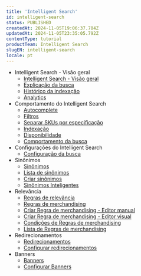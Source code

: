 ```yaml
---
title: 'Intelligent Search'
id: intelligent-search
status: PUBLISHED
createdAt: 2024-11-05T19:06:37.704Z
updatedAt: 2024-11-05T23:35:05.792Z
contentType: tutorial
productTeam: Intelligent Search
slugEN: intelligent-search
locale: pt
---
```


- Intelligent Search - Visão geral
    - [Intelligent Search - Visão geral](/pt/docs/tutorials/intelligent-search-visao-geral)
    - [Explicação da busca](/pt/docs/tutorials/explicacao-da-busca)
    - [Histórico da indexação](/pt/docs/tutorials/historico-da-indexacao)
    - [Analytics](/pt/docs/tutorials/analytics)
- Comportamento do Intelligent Search
    - [Autocomplete](/pt/docs/tutorials/autocomplete)
    - [Filtros](/pt/docs/tutorials/filtros)
    - [Separar SKUs por especificação](/pt/docs/tutorials/separar-skus-por-especificacao)
    - [Indexação](/pt/docs/tutorials/indexacao)
    - [Disponibilidade](/pt/docs/tutorials/disponibilidade)
    - [Comportamento da busca](/pt/docs/tutorials/comportamento-da-busca)
-  Configurações do Intelligent Search
    - [Configuração da busca](/pt/docs/tutorials/configuracao-da-busca)
- Sinônimos
    - [Sinônimos](/pt/docs/tutorials/sinonimos)
    - [Lista de sinônimos](/pt/docs/tutorials/lista-de-sinonimos)
    - [Criar sinônimos](/pt/docs/tutorials/criar-sinonimos)
    - [Sinônimos Inteligentes](/pt/docs/tutorials/sinonimos-inteligentes)
- Relevância
    - [Regras de relevância](/pt/docs/tutorials/regras-de-relevancia)
    - [Regras de merchandising](/pt/docs/tutorials/regras-de-merchandising)
    - [Criar Regra de merchandising - Editor manual](/pt/docs/tutorials/criar-regra-de-merchandising-editor-manual)
    - [Criar Regra de merchandising - Editor visual](/pt/docs/tutorials/criar-regra-de-merchandising-editor-visual)
    - [Condições de Regras de merchandising](/pt/docs/tutorials/condicoes-de-regras-de-merchandising)
    - [Lista de Regras de merchandising](/pt/docs/tutorials/lista-de-regras-de-merchandising)
- Redirecionamentos
    - [Redirecionamentos](/pt/docs/tutorials/redirecionamentos)
    - [Configurar redirecionamentos](/pt/docs/tutorials/configurar-redirecionamentos)
- Banners
    - [Banners](/pt/docs/tutorials/banners)
    - [Configurar Banners](/pt/docs/tutorials/configurar-banners)
